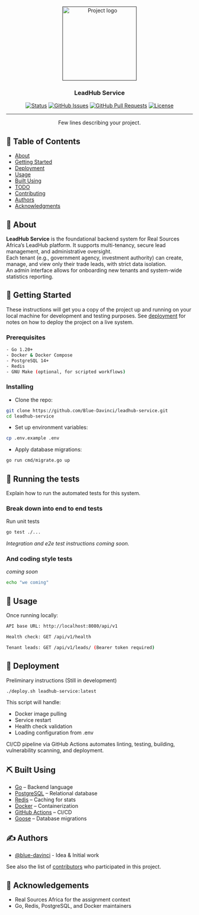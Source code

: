 <p align="center">
  <a href="" rel="noopener">
 <img width=200px height=200px src="https://i.ibb.co/5hCHs54H/lead-hub-high-resolution-logo-modified.png" alt="Project logo"></a>
</p>

<h3 align="center">LeadHub Service</h3>

<div align="center">

[![Status](https://img.shields.io/badge/status-active-success.svg)](https://github.com/Blue-Davinci/leadhub-service)
[![GitHub Issues](https://img.shields.io/github/issues/Blue-Davinci/leadhub-service.svg)](https://github.com/Blue-Davinci/leadhub-service/issues)
[![GitHub Pull Requests](https://img.shields.io/github/issues-pr/Blue-Davinci/leadhub-service.svg)](https://github.com/Blue-Davinci/leadhub-service/pulls)
[![License](https://img.shields.io/badge/license-MIT-blue.svg)](/LICENSE)

</div>

---

<p align="center"> Few lines describing your project.
    <br> 
</p>

## 📝 Table of Contents

- [About](#about)
- [Getting Started](#getting_started)
- [Deployment](#deployment)
- [Usage](#usage)
- [Built Using](#built_using)
- [TODO](../TODO.md)
- [Contributing](../CONTRIBUTING.md)
- [Authors](#authors)
- [Acknowledgments](#acknowledgement)

## 🧐 About <a name = "about"></a>

**LeadHub Service** is the foundational backend system for Real Sources Africa’s LeadHub platform. It supports multi-tenancy, secure lead management, and administrative oversight.  
Each tenant (e.g., government agency, investment authority) can create, manage, and view only their trade leads, with strict data isolation.  
An admin interface allows for onboarding new tenants and system-wide statistics reporting.


## 🏁 Getting Started <a name = "getting_started"></a>

These instructions will get you a copy of the project up and running on your local machine for development and testing purposes. See [deployment](#deployment) for notes on how to deploy the project on a live system.

### Prerequisites

```bash
- Go 1.20+
- Docker & Docker Compose
- PostgreSQL 14+
- Redis
- GNU Make (optional, for scripted workflows)
```

### Installing

- Clone the repo:

```bash
git clone https://github.com/Blue-Davinci/leadhub-service.git
cd leadhub-service
```
- Set up environment variables:

```bash
cp .env.example .env
```

- Apply database migrations:

```bash
go run cmd/migrate.go up
```

## 🔧 Running the tests <a name = "tests"></a>

Explain how to run the automated tests for this system.

### Break down into end to end tests

Run unit tests

```bash
go test ./...
```
_Integration and e2e test instructions coming soon._

### And coding style tests

_coming soon_

```bash
echo "we coming"
```

## 🎈 Usage <a name="usage"></a>

Once running locally:
```bash
API base URL: http://localhost:8080/api/v1

Health check: GET /api/v1/health

Tenant leads: GET /api/v1/leads/ (Bearer token required)
```

## 🚀 Deployment <a name = "deployment"></a>

Preliminary instructions (Still in development)
```bash
./deploy.sh leadhub-service:latest
```
This script will handle:

- Docker image pulling
- Service restart
- Health check validation
- Loading configuration from .env

CI/CD pipeline via GitHub Actions automates linting, testing, building, vulnerability scanning, and deployment.

## ⛏️ Built Using <a name = "built_using"></a>

- [Go]() – Backend language
- [PostgreSQL]() – Relational database
- [Redis]() – Caching for stats
- [Docker]() – Containerization
- [GitHub Actions]() – CI/CD
- [Goose]() – Database migrations

## ✍️ Authors <a name = "authors"></a>

- [@blue-davinci](https://github.com/Blue-Davinci) - Idea & Initial work

See also the list of [contributors](https://github.com/kylelobo/The-Documentation-Compendium/contributors) who participated in this project.

## 🎉 Acknowledgements <a name = "acknowledgement"></a>

- Real Sources Africa for the assignment context
- Go, Redis, PostgreSQL, and Docker maintainers
